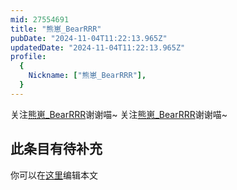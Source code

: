 ```yaml
---
mid: 27554691
title: "熊崽_BearRRR"
pubDate: "2024-11-04T11:22:13.965Z"
updatedDate: "2024-11-04T11:22:13.965Z"
profile:
  {
    Nickname: ["熊崽_BearRRR"],
  }
---
```


关注[熊崽_BearRRR](https://space.bilibili.com/27554691)谢谢喵~ 关注[熊崽_BearRRR](https://space.bilibili.com/27554691)谢谢喵~

## 此条目有待补充
你可以在[这里](https://github.com/Yuhanawa/VTuber.ICU/edit/master/src/content/v/熊崽_BearRRR/index.md)编辑本文
